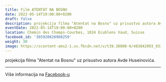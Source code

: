 ```yaml
---
title: Film ATENTAT NA BOSNU
date: 2022-05-14T19:00:00+0200
draft: false
description: projekcija filma "Atentat na Bosnu" uz prisustvo autora Avde Huseinovića.
eventDate: 2022-05-14T19:00:00+0200
location: Chemin des Champs-Courbes, 1024 Ecublens Vaud, Suisse
facebook_id: '365920628908259'
weight: 30
image: https://scontent-ams2-1.xx.fbcdn.net/v/t39.30808-6/483842093_9330013443761058_8599832410174975788_n.jpg?_nc_cat=104&ccb=1-7&_nc_sid=9e60e4&_nc_ohc=_-JFsXe3MFsQ7kNvwGlO_uO&_nc_oc=AdmFa7btA3o_4wxLF2jNM-LSR-5T38s5vcB3ObtdZZegejrY3m5roz_vM8d2369IP9g&_nc_zt=23&_nc_ht=scontent-ams2-1.xx&edm=ABTKTjYEAAAA&_nc_gid=4wnVItuYFjN3ThR3MPgwAg&oh=00_AfPyeKfCw_idcW1F9cxfDgUOIsKe5JWuU9ib2Tkw-WW9DQ&oe=685A95D3
---
```


projekcija filma "Atentat na Bosnu" uz prisustvo autora Avde Huseinovića.

---

Više informacija na [Facebook-u](https://facebook.com/events/365920628908259)